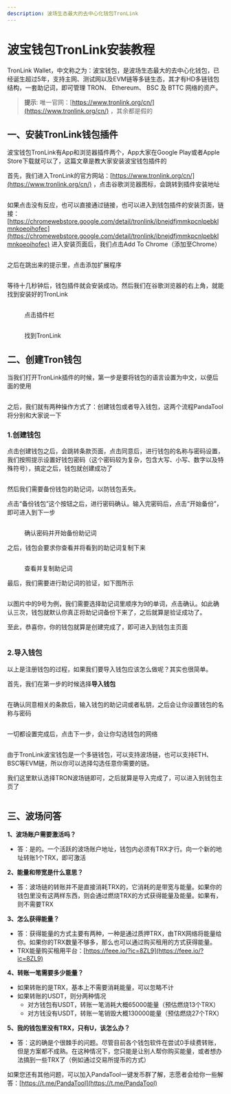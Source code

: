 ```yaml
---
description: 波场生态最大的去中心化钱包TronLink
---
```


# 波宝钱包TronLink安装教程

TronLink Wallet，中文称之为：波宝钱包，是波场生态最大的去中心化钱包，已经诞生超过5年，支持主网、测试网以及EVM链等多链生态，其才有HD多链钱包结构，一套助记词，即可管理 TRON、 Ethereum、 BSC 及 BTTC 网络的资产。


> **提示**: 
唯一官网：[https://www.tronlink.org/cn/](https://www.tronlink.org/cn/) ，其余都是假的



## 一、安装TronLink钱包插件

波宝钱包TronLink有App和浏览器插件两个，App大家在Google Play或者Apple Store下载就可以了，这篇文章是教大家安装波宝钱包插件的

首先，我们进入TronLink的官方网站：[https://www.tronlink.org/cn/](https://www.tronlink.org/cn/) ，点击谷歌浏览器图标，会跳转到插件安装地址

<figure><img src="../.gitbook/assets/01.png" alt=""><figcaption></figcaption></figure>

如果点击没有反应，也可以直接通过链接，也可以进入到钱包插件的安装页面，链接：[https://chromewebstore.google.com/detail/tronlink/ibnejdfjmmkpcnlpebklmnkoeoihofec](https://chromewebstore.google.com/detail/tronlink/ibnejdfjmmkpcnlpebklmnkoeoihofec)  进入安装页面后，我们点击Add To Chrome（添加至Chrome）

<figure><img src="../.gitbook/assets/2 (4).png" alt=""><figcaption></figcaption></figure>

之后在跳出来的提示里，点击添加扩展程序

<figure><img src="../.gitbook/assets/3 (1).png" alt=""><figcaption></figcaption></figure>

等待十几秒钟后，钱包插件就会安装成功。然后我们在谷歌浏览器的右上角，就能找到安装好的TronLink

<figure><img src="https://help.pandatool.org/~gitbook/image?url=https%3A%2F%2F1885923539-files.gitbook.io%2F%7E%2Ffiles%2Fv0%2Fb%2Fgitbook-x-prod.appspot.com%2Fo%2Fspaces%252FnmLBiMxr5iATgeZGW8in%252Fuploads%252FRjcMO4HTTJR3HnuieBRV%252F4.png%3Falt%3Dmedia%26token%3D63b02134-939a-4642-aff7-9625e1380a36&#x26;width=768&#x26;dpr=4&#x26;quality=100&#x26;sign=2caea20&#x26;sv=1" alt=""><figcaption><p>点击插件栏</p></figcaption></figure>

<figure><img src="../.gitbook/assets/4 (2).png" alt=""><figcaption><p>找到TronLink</p></figcaption></figure>

## 二、创建Tron钱包

当我们打开TronLink插件的时候，第一步是要将钱包的语言设置为中文，以便后面的使用

<figure><img src="../.gitbook/assets/5.png" alt=""><figcaption></figcaption></figure>

之后，我们就有两种操作方式了：创建钱包或者导入钱包，这两个流程PandaTool将分别和大家说一下

### 1.创建钱包

点击创建钱包之后，会跳转条款页面，点击同意后，进行钱包的名称与密码设置，我们按照提示设置好钱包密码（这个密码较为复杂，包含大写、小写、数字以及特殊符号），搞定之后，钱包就创建成功了

<figure><img src="../.gitbook/assets/6 (2).png" alt=""><figcaption></figcaption></figure>

然后我们需要备份钱包的助记词，以防钱包丢失。

点击“备份钱包”这个按钮之后，进行密码确认。输入完密码后，点击“开始备份”，即可进入到下一步

<figure><img src="../.gitbook/assets/7 (1).png" alt=""><figcaption><p>确认密码并开始备份助记词</p></figcaption></figure>

之后，钱包会要求你查看并将看到的助记词复制下来

<figure><img src="../.gitbook/assets/7-4.png" alt=""><figcaption><p>查看并复制助记词</p></figcaption></figure>

最后，我们需要进行助记词的验证，如下图所示

<figure><img src="../.gitbook/assets/7-6_副本.png" alt=""><figcaption></figcaption></figure>

以图片中的9号为例，我们需要选择助记词里顺序为9的单词，点击确认。如此确认三次，钱包就默认你真正将助记词备份下来了，之后就算是验证成功了。

至此，恭喜你，你的钱包就算是创建完成了，即可进入到钱包主页面

<figure><img src="../.gitbook/assets/8.png" alt=""><figcaption></figcaption></figure>

### 2.导入钱包

以上是注册钱包的过程，如果我们要导入钱包应该怎么做呢？其实也很简单。

首先，我们在第一步的时候选择**导入钱包**

<figure><img src="../.gitbook/assets/9.png" alt=""><figcaption></figcaption></figure>

在确认同意相关的条款后，输入钱包的助记词或者私钥，之后会让你设置钱包的名称与密码

<figure><img src="../.gitbook/assets/10_副本 (1).png" alt=""><figcaption></figcaption></figure>

一切都设置完成后，点击下一步，会让你勾选钱包的网络

<figure><img src="../.gitbook/assets/11_副本.png" alt=""><figcaption></figcaption></figure>

由于TronLink波宝钱包是一个多链钱包，可以支持波场链，也可以支持ETH、BSC等EVM链，所以你可以选择勾选任意你需要的链。

我们这里默认选择TRON波场链即可，之后就算是导入完成了，可以进入到钱包主页了

<figure><img src="../.gitbook/assets/12.png" alt=""><figcaption></figcaption></figure>

## 三、波场问答

**1、波场账户需要激活吗？**

* 答：是的。一个活跃的波场账户地址，钱包内必须有TRX才行。向一个新的地址转账1个TRX，即可激活

**2、能量和带宽是什么意思？**

* 答：波场链的转账并不是直接消耗TRX的，它消耗的是带宽与能量。如果你的钱包里没有这两样东西，则会通过燃烧TRX的方式获得能量及能量。如果有，则不需要TRX

**3、怎么获得能量？**

* 答：获得能量的方式主要有两种，一种是通过质押TRX，由TRX网络将能量给你。如果你的TRX数量不够多，那么也可以通过购买租用的方式获得能量。
* TRX能量购买租用平台：[https://feee.io/?ic=8ZL9](https://feee.io/?ic=8ZL9)

**4、转账一笔需要多少能量？**

* 如果转账的是TRX，基本上不需要消耗能量，可以忽略不计
* 如果转账的USDT，则分两种情况
  * 对方钱包有USDT，转账一笔消耗大概65000能量（预估燃烧13个TRX）
  * 对方钱没有USDT，转账一笔销毁大概130000能量（预估燃烧27个TRX）

**5、我的钱包里没有TRX，只有U，该怎么办？**

* 答：这的确是个很棘手的问题。尽管目前各个钱包软件在尝试0手续费转账，但是方案都不成熟。在这种情况下，您只能是让别人帮你购买能量，或者想办法搞到一些TRX了（例如通过交易所提币的方式）

如果您还有其他问题，可以加入PandaTool一键发币群了解，志愿者会给你一些解答：[https://t.me/PandaTool](https://t.me/PandaTool)
